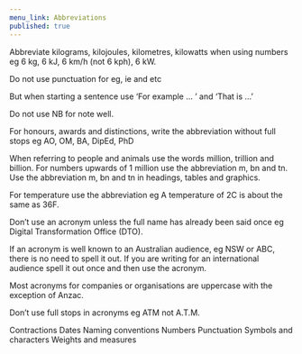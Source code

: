 ```yaml
---
menu_link: Abbreviations
published: true
---
```

Abbreviate kilograms, kilojoules, kilometres, kilowatts when using numbers 
eg 6 kg, 6 kJ, 6 km/h (not 6 kph), 6 kW.

Do not use punctuation for eg, ie and etc 

But when starting a sentence use ‘For example … ’ and ‘That is …’

Do not use NB for note well.

For honours, awards and distinctions, write the abbreviation without full stops eg
AO, OM, BA, DipEd, PhD

When referring to people and animals use the words million, trillion and billion.
For numbers upwards of 1 million use the abbreviation m, bn and tn.
Use the abbreviation m, bn and tn in headings, tables and graphics.

For temperature use the abbreviation 
eg A temperature of 2C is about the same as 36F.

Don’t use an acronym unless the full name has already been said once eg Digital Transformation Office (DTO).

If an acronym is well known to an Australian audience, eg NSW or ABC, there is no need to spell it out. If you are writing for an international audience spell it out once and then use the acronym.

Most acronyms for companies or organisations are uppercase with the exception of Anzac.

Don’t use full stops in acronyms eg ATM not A.T.M.

Contractions
Dates
Naming conventions
Numbers
Punctuation
Symbols and characters
Weights and measures


